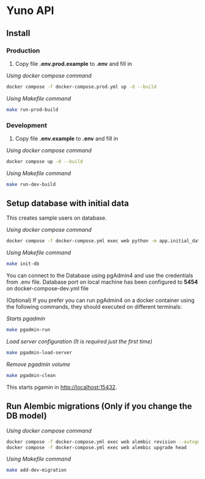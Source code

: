 # Yuno API

## Install

### Production

1. Copy file **.env.prod.example** to **.env** and fill in 

*Using docker compose command*
```sh
docker compose -f docker-compose.prod.yml up -d --build 
```

*Using Makefile command*
```sh
make run-prod-build
```

### Development

1. Copy file **.env.example** to **.env** and fill in 
  
*Using docker compose command*
```sh
docker compose up -d --build
```

*Using Makefile command*
```sh
make run-dev-build
```

## Setup database with initial data

This creates sample users on database.

*Using docker compose command*
```sh
docker compose -f docker-compose.yml exec web python -m app.initial_data
```

*Using Makefile command*
```sh
make init-db
```

You can connect to the Database using pgAdmin4 and use the credentials from .env file. Database port on local machine has been configured to **5454** on docker-compose-dev.yml file

(Optional) If you prefer you can run pgAdmin4 on a docker container using the following commands, they should executed on different terminals:

*Starts pgadmin*
```sh
make pgadmin-run
```

*Load server configuration (It is required just the first time)*
```sh
make pgadmin-load-server
```

*Remove pgadmin volume*
```sh
make pgadmin-clean
```



This starts pgamin in [http://localhost:15432](http://localhost:15432).



## Run Alembic migrations (Only if you change the DB model)

*Using docker compose command*
```sh
docker compose -f docker-compose.yml exec web alembic revision --autogenerate
docker compose -f docker-compose.yml exec web alembic upgrade head
```

*Using Makefile command*
```sh
make add-dev-migration
```
